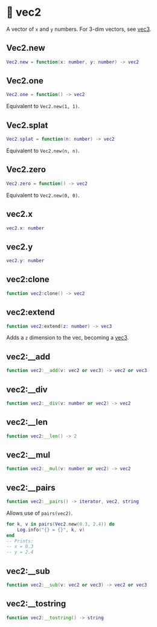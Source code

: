 # 🔢 vec2

A vector of `x` and `y` numbers. For 3-dim vectors, see [vec3](Vec3.md).

## Vec2.new
```lua
Vec2.new = function(x: number, y: number) -> vec2
```

## Vec2.one
```lua
Vec2.one = function() -> vec2
```
Equivalent to `Vec2.new(1, 1)`.

## Vec2.splat
```lua
Vec2.splat = function(n: number) -> vec2
```
Equivalent to `Vec2.new(n, n)`.

## Vec2.zero
```lua
Vec2.zero = function() -> vec2
```
Equivalent to `Vec2.new(0, 0)`.

## vec2.x
```lua
vec2.x: number
```

## vec2.y
```lua
vec2.y: number
```

## vec2:clone
```lua
function vec2:clone() -> vec2
```

## vec2:extend
```lua
function vec2:extend(z: number) -> vec3
```
Adds a `z` dimension to the vec, becoming a [vec3](Vec3.md).

## vec2:__add
```lua
function vec2:__add(v: vec2 or vec3) -> vec2 or vec3
```

## vec2:__div
```lua
function vec2:__div(v: number or vec2) -> vec2
```

## vec2:__len
```lua
function vec2:__len() -> 2
```

## vec2:__mul
```lua
function vec2:__mul(v: number or vec2) -> vec2
```

## vec2:__pairs
```lua
function vec2:__pairs() -> iterator, vec2, string
```
Allows use of `pairs(vec2)`.
```lua
for k, v in pairs(Vec2.new(0.3, 2.4)) do
    Log.info("{} = {}", k, v)
end
-- Prints:
-- x = 0.3
-- y = 2.4
```

## vec2:__sub
```lua
function vec2:__sub(v: vec2 or vec3) -> vec2 or vec3
```

## vec2:__tostring
```lua
function vec2:__tostring() -> string
```